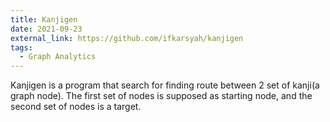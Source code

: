 ```yaml
---
title: Kanjigen
date: 2021-09-23
external_link: https://github.com/ifkarsyah/kanjigen
tags:
  - Graph Analytics
---
```


Kanjigen is a program that search for finding route between 2 set of kanji(a graph node). The first set of nodes is supposed as starting node, and the second set of nodes is a target.

<!--more-->
